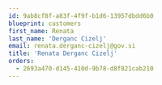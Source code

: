 ```yaml
---
id: 9ab8cf8f-a83f-4f9f-b1d6-13957dbdd6b0
blueprint: customers
first_name: Renata
last_name: 'Derganc Cizelj'
email: renata.derganc-cizelj@gov.si
title: 'Renata Derganc Cizelj'
orders:
  - 2693a470-d145-410d-9b78-d8f821cab210
---
```

